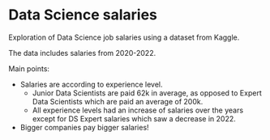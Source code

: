 # Data Science salaries
Exploration of Data Science job salaries using a dataset from Kaggle.

The data includes salaries from 2020-2022. 

Main points:
- Salaries are according to experience level. 
  -   Junior Data Scientists are paid 62k in average, as opposed to Expert Data Scientists which are paid an average of 200k.
  -   All experience levels had an increase of salaries over the years except for DS Expert salaries which saw a decrease in 2022.
- Bigger companies pay bigger salaries!
